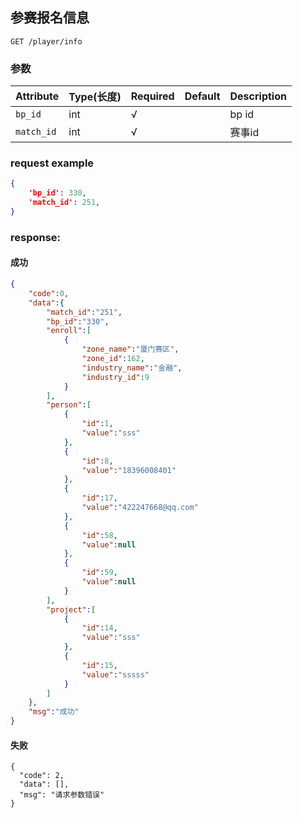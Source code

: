 ## 参赛报名信息

```
GET /player/info
```
### 参数
| Attribute | Type(长度) | Required | Default | Description |
| ---------- | --- | -------- | ---- | ----------- |
| `bp_id` | int | √ | |bp id|
| `match_id` | int | √ | |赛事id|

### request example
```json
{
    'bp_id': 330,
    'match_id': 251,
}
```

### response:
#### 成功
```json
{
    "code":0,
    "data":{
        "match_id":"251",
        "bp_id":"330",
        "enroll":[
            {
                "zone_name":"厦门赛区",
                "zone_id":162,
                "industry_name":"金融",
                "industry_id":9
            }
        ],
        "person":[
            {
                "id":1,
                "value":"sss"
            },
            {
                "id":8,
                "value":"18396008401"
            },
            {
                "id":17,
                "value":"422247668@qq.com"
            },
            {
                "id":58,
                "value":null
            },
            {
                "id":59,
                "value":null
            }
        ],
        "project":[
            {
                "id":14,
                "value":"sss"
            },
            {
                "id":15,
                "value":"sssss"
            }
        ]
    },
    "msg":"成功"
}
```
#### 失败
```
{
  "code": 2,
  "data": [],
  "msg": "请求参数错误"
}
```